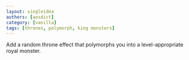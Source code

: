 ```yaml
---
layout: singleidea
authors: [aosdict]
category: [vanilla]
tags: [thrones, polymorph, king monsters]
---
```

Add a random throne effect that polymorphs you into a level-appropriate royal monster.
